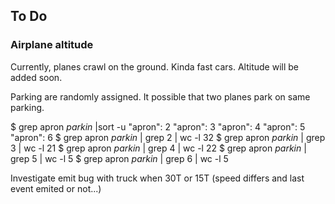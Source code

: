 ## To Do

### Airplane altitude

Currently, planes crawl on the ground. Kinda fast cars.
Altitude will be added soon.

Parking are randomly assigned. It possible that two planes park on same parking.


$ grep apron *parkin* |sort -u
        "apron": 2
        "apron": 3
        "apron": 4
        "apron": 5
        "apron": 6
$ grep apron *parkin* | grep 2 | wc -l
      32
$ grep apron *parkin* | grep 3 | wc -l
      21
$ grep apron *parkin* | grep 4 | wc -l
      22
$ grep apron *parkin* | grep 5 | wc -l
       5
$ grep apron *parkin* | grep 6 | wc -l
       5


Investigate emit bug with truck when 30T or 15T (speed differs and last event emited or not...)
